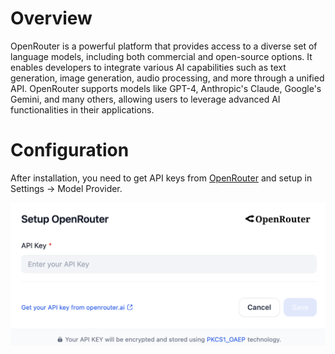 # Overview
OpenRouter is a powerful platform that provides access to a diverse set of language models, including both commercial and open-source options. It enables developers to integrate various AI capabilities such as text generation, image generation, audio processing, and more through a unified API. OpenRouter supports models like GPT-4, Anthropic's Claude, Google's Gemini, and many others, allowing users to leverage advanced AI functionalities in their applications.

# Configuration
After installation, you need to get API keys from [OpenRouter](https://openrouter.ai/keys) and setup in Settings -> Model Provider.

![](_assets/openrouter.PNG)